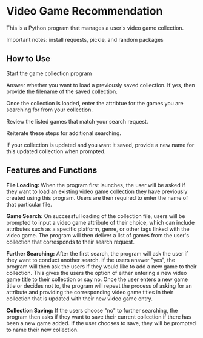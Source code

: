# Video Game Recommendation #

This is a Python program that manages a user's video game collection.

Important notes: install requests, pickle, and random packages

## How to Use ##
Start the game collection program

Answer whether you want to load a previously saved collection. If yes, then provide the filename of the saved collection.

Once the collection is loaded, enter the attribtue for the games you are searching for from your collection.

Review the listed games that match your search request.

Reiterate these steps for additional searching.

If your collection is updated and you want it saved, provide a new name for this updated collection when prompted.


## Features and Functions ##

**File Loading:** When the program first launches, the user will be asked if they want to load an existing video game collection they have previously created using this program. Users are then required to enter the name of that particular file.

**Game Search:** On successful loading of the collection file, users will be prompted to input a video game attribute of their choice, which can include attributes such as a specific platform, genre, or other tags linked with the video game. The program will then deliver a list of games from the user's collection that corresponds to their search request.

**Further Searching:** After the first search, the program will ask the user if they want to conduct another search. If the users answer "yes", the program will then ask the users if they would like to add a new game to their collection. This gives the users the option of either entering a new video game title to their collection or say no. Once the user enters a new game title or decides not to, the program will repeat the process of asking for an attribute and providing the corresponding video game titles in their collection that is updated with their new video game entry.

**Collection Saving:** If the users choose "no" to further searching, the program then asks if they want to save their current collection if there has been a new game added. If the user chooses to save, they will be prompted to name their new collection.





